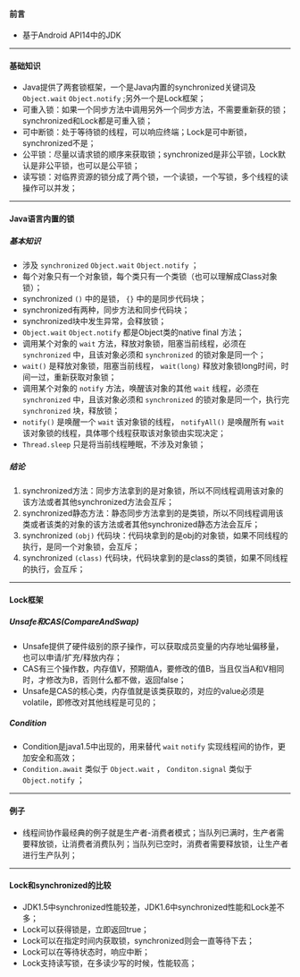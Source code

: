 #### 前言
+ 基于Android API14中的JDK

---

#### 基础知识
+ Java提供了两套锁框架，一个是Java内置的synchronized关键词及 `Object.wait` `Object.notify` ;另外一个是Lock框架；
+ 可重入锁：如果一个同步方法中调用另外一个同步方法，不需要重新获的锁；synchronized和Lock都是可重入锁；
+ 可中断锁：处于等待锁的线程，可以响应终端；Lock是可中断锁，synchronized不是；
+ 公平锁：尽量以请求锁的顺序来获取锁；synchronized是非公平锁，Lock默认是非公平锁，也可以是公平锁；
+ 读写锁：对临界资源的锁分成了两个锁，一个读锁，一个写锁，多个线程的读操作可以并发；

---

#### Java语言内置的锁
##### 基本知识
+ 涉及 `synchronized` `Object.wait` `Object.notify` ；
+ 每个对象只有一个对象锁，每个类只有一个类锁（也可以理解成Class对象锁）；
+ synchronized `()` 中的是锁， `{}` 中的是同步代码块；
+ synchronized有两种，同步方法和同步代码块；
+ synchronized块中发生异常，会释放锁；
+ `Object.wait` `Object.notify` 都是Object类的native final 方法；
+ 调用某个对象的 `wait` 方法，释放对象锁，阻塞当前线程，必须在 `synchronized` 中，且该对象必须和 `synchronized` 的锁对象是同一个；
+ `wait()` 是释放对象锁，阻塞当前线程， `wait(long)` 释放对象锁long时间，时间一过，重新获取对象锁；
+ 调用某个对象的 `notify` 方法，唤醒该对象的其他 `wait` 线程，必须在 `synchronized` 中，且该对象必须和 `synchronized` 的锁对象是同一个，执行完 `synchronized` 块，释放锁；
+ `notify()` 是唤醒一个 `wait` 该对象锁的线程， `notifyAll()` 是唤醒所有 `wait` 该对象锁的线程，具体哪个线程获取该对象锁由实现决定；
+ `Thread.sleep` 只是将当前线程睡眠，不涉及对象锁；

##### 结论
1. synchronized方法：同步方法拿到的是对象锁，所以不同线程调用该对象的该方法或者其他synchronized方法会互斥；
2. synchronized静态方法：静态同步方法拿到的是类锁，所以不同线程调用该类或者该类的对象的该方法或者其他synchronized静态方法会互斥；
3. synchronized `(obj)` 代码块：代码块拿到的是obj的对象锁，如果不同线程的执行，是同一个对象锁，会互斥；
4. synchronized `(class)` 代码块，代码块拿到的是class的类锁，如果不同线程的执行，会互斥；

---

#### Lock框架
##### Unsafe和CAS(CompareAndSwap)
+ Unsafe提供了硬件级别的原子操作，可以获取成员变量的内存地址偏移量，也可以申请/扩充/释放内存；
+ CAS有三个操作数，内存值V，预期值A，要修改的值B，当且仅当A和V相同时，才修改为B，否则什么都不做，返回false；
+ Unsafe是CAS的核心类，内存值就是该类获取的，对应的value必须是volatile，即修改对其他线程是可见的；

##### Condition
+ Condition是java1.5中出现的，用来替代 `wait` `notify` 实现线程间的协作，更加安全和高效；
+ `Condition.await` 类似于 `Object.wait` ， `Conditon.signal` 类似于 `Object.notify` ；

---

#### 例子
+ 线程间协作最经典的例子就是生产者-消费者模式；当队列已满时，生产者需要释放锁，让消费者消费队列；当队列已空时，消费者需要释放锁，让生产者进行生产队列；

---

#### Lock和synchronized的比较
+ JDK1.5中synchronized性能较差，JDK1.6中synchronized性能和Lock差不多；
+ Lock可以获得锁是，立即返回true；
+ Lock可以在指定时间内获取锁，synchronized则会一直等待下去；
+ Lock可以在等待状态时，响应中断；
+ Lock支持读写锁，在多读少写的时候，性能较高；
